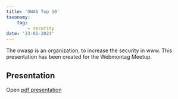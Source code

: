 ```yaml
---
title: 'OWAS Top 10'
taxonomy:
    tag:
        - security
date: '23-01-2024'
---
```


The owasp is an organization, to increase the security in www.
This presentation has been created for the Webmontag Meetup.

## Presentation 
Open [pdf presentation](OWASP.pdf)